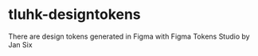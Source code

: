 # tluhk-designtokens
There are design tokens generated in Figma with Figma Tokens Studio by Jan Six
